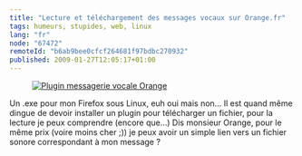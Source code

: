```yaml
---
title: "Lecture et téléchargement des messages vocaux sur Orange.fr"
tags: humeurs, stupides, web, linux
lang: "fr"
node: "67472"
remoteId: "b6ab9bee0cfcf264681f97bdbc270932"
published: 2009-01-27T12:05:17+01:00
---
```

<figure class="object-center"><a href="/images/plugin-messagerie-vocale-orange.png"><img loading="lazy" src="/images//plugin-messagerie-vocale-orange.png" alt="Plugin messagerie vocale Orange">
</a></figure>


Un .exe pour mon Firefox sous Linux, euh oui mais non… Il est quand même dingue de devoir installer un plugin pour télécharger un fichier, pour la lecture je peux comprendre (encore que…) Dis monsieur Orange, pour le même prix (voire moins cher ;)) je peux avoir un simple lien vers un fichier sonore correspondant à mon message ?

